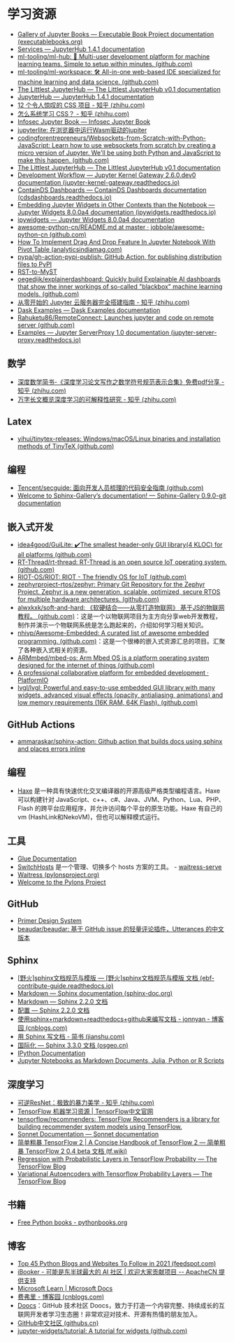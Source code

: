# 学习资源

- [Gallery of Jupyter Books — Executable Book Project documentation (executablebooks.org)](https://executablebooks.org/en/latest/gallery.html)
- [Services — JupyterHub 1.4.1 documentation](https://jupyterhub.readthedocs.io/en/stable/reference/services.html)
- [ml-tooling/ml-hub: 🧰 Multi-user development platform for machine learning teams. Simple to setup within minutes. (github.com)](https://github.com/ml-tooling/ml-hub)
- [ml-tooling/ml-workspace: 🛠 All-in-one web-based IDE specialized for machine learning and data science. (github.com)](https://github.com/ml-tooling/ml-workspace#visual-studio-code)
- [The Littlest JupyterHub — The Littlest JupyterHub v0.1 documentation](https://tljh.jupyter.org/en/latest/)
- [JupyterHub — JupyterHub 1.4.1 documentation](https://jupyterhub.readthedocs.io/en/stable/)
- [12 个令人惊叹的 CSS 项目 - 知乎 (zhihu.com)](https://zhuanlan.zhihu.com/p/58424141)
- [怎么系统学习 CSS？ - 知乎 (zhihu.com)](https://www.zhihu.com/question/268323709)
- [Infosec Jupyter Book — Infosec Jupyter Book](https://infosecjupyterbook.com/introduction.html)
- [jupyterlite: 在浏览器中运行Wasm驱动的jupiter](https://github.com/xinetzone/jupyterlite)
- [codingforentrepreneurs/Websockets-from-Scratch-with-Python-JavaScript: Learn how to use websockets from scratch by creating a micro version of Jupyter. We'll be using both Python and JavaScript to make this happen. (github.com)](https://github.com/codingforentrepreneurs/Websockets-from-Scratch-with-Python-JavaScript)
- [The Littlest JupyterHub — The Littlest JupyterHub v0.1 documentation](https://tljh.jupyter.org/en/latest/index.html)
- [Development Workflow — Jupyter Kernel Gateway 2.6.0.dev0 documentation (jupyter-kernel-gateway.readthedocs.io)](https://jupyter-kernel-gateway.readthedocs.io/en/latest/devinstall.html)
- [ContainDS Dashboards — ContainDS Dashboards documentation (cdsdashboards.readthedocs.io)](https://cdsdashboards.readthedocs.io/en/stable/index.html)
- [Embedding Jupyter Widgets in Other Contexts than the Notebook — Jupyter Widgets 8.0.0a4 documentation (ipywidgets.readthedocs.io)](https://ipywidgets.readthedocs.io/en/latest/embedding.html)
- [ipywidgets — Jupyter Widgets 8.0.0a4 documentation](https://ipywidgets.readthedocs.io/en/latest/index.html)
- [awesome-python-cn/README.md at master · jobbole/awesome-python-cn (github.com)](https://github.com/jobbole/awesome-python-cn/blob/master/README.md)
- [How To Implement Drag And Drop Feature In Jupyter Notebook With Pivot Table (analyticsindiamag.com)](https://analyticsindiamag.com/how-to-implement-drag-and-drop-feature-in-jupyter-notebook-with-pivot-table/)
- [pypa/gh-action-pypi-publish: GitHub Action, for publishing distribution files to PyPI](https://github.com/pypa/gh-action-pypi-publish)
- [RST-to-MyST](https://rst-to-myst.readthedocs.io/en/latest/index.html#)
- [oegedijk/explainerdashboard: Quickly build Explainable AI dashboards that show the inner workings of so-called "blackbox" machine learning models. (github.com)](https://github.com/oegedijk/explainerdashboard)
- [从零开始的 Jupyter 云服务器完全搭建指南 - 知乎 (zhihu.com)](https://zhuanlan.zhihu.com/p/340249373)
- [Dask Examples — Dask Examples documentation](https://examples.dask.org/)
- [Rahuketu86/RemoteConnect: Launches jupyter and code on remote server (github.com)](https://github.com/Rahuketu86/RemoteConnect)
- [Examples — Jupyter ServerProxy 1.0 documentation (jupyter-server-proxy.readthedocs.io)](https://jupyter-server-proxy.readthedocs.io/en/latest/examples.html)

## 数学

- [深度数学简书-《深度学习论文写作之数学符号规范表示合集》免费pdf分享 - 知乎 (zhihu.com)](https://zhuanlan.zhihu.com/p/261387911)
- [万字长文概览深度学习的可解释性研究 - 知乎 (zhihu.com)](https://zhuanlan.zhihu.com/p/110078466)

## Latex

- [yihui/tinytex-releases: Windows/macOS/Linux binaries and installation methods of TinyTeX (github.com)](https://github.com/yihui/tinytex-releases)

## 编程

- [Tencent/secguide: 面向开发人员梳理的代码安全指南 (github.com)](https://github.com/Tencent/secguide)
- [Welcome to Sphinx-Gallery’s documentation! — Sphinx-Gallery 0.9.0-git documentation](https://sphinx-gallery.github.io/stable/index.html)

## 嵌入式开发

- [idea4good/GuiLite: ✔️The smallest header-only GUI library(4 KLOC) for all platforms (github.com)](https://github.com/idea4good/GuiLite)
- [RT-Thread/rt-thread: RT-Thread is an open source IoT operating system. (github.com)](https://github.com/RT-Thread/rt-thread)
- [RIOT-OS/RIOT: RIOT - The friendly OS for IoT (github.com)](https://github.com/RIOT-OS/RIOT)
- [zephyrproject-rtos/zephyr: Primary Git Repository for the Zephyr Project. Zephyr is a new generation, scalable, optimized, secure RTOS for multiple hardware architectures. (github.com)](https://github.com/zephyrproject-rtos/zephyr)
- [alwxkxk/soft-and-hard: 《软硬结合——从零打造物联网》 基于JS的物联网教程。 (github.com)](https://github.com/alwxkxk/soft-and-hard)：这是一个以物联网项目为主方向分享web开发教程，制作并演示一个物联网系统是怎么跑起来的，介绍如何学习相关知识。
- [nhivp/Awesome-Embedded: A curated list of awesome embedded programming. (github.com)](https://github.com/nhivp/Awesome-Embedded)：这是一个很棒的嵌入式资源汇总的项目。汇聚了各种嵌入式相关的资源。
- [ARMmbed/mbed-os: Arm Mbed OS is a platform operating system designed for the internet of things (github.com)](https://github.com/ARMmbed/mbed-os)
- [A professional collaborative platform for embedded development · PlatformIO](https://platformio.org/)
- [lvgl/lvgl: Powerful and easy-to-use embedded GUI library with many widgets, advanced visual effects (opacity, antialiasing, animations) and low memory requirements (16K RAM, 64K Flash). (github.com)](https://github.com/lvgl/lvgl)

## GitHub Actions

- [ammaraskar/sphinx-action: Github action that builds docs using sphinx and places errors inline](https://github.com/ammaraskar/sphinx-action)

## 编程

- [Haxe](https://haxe.org/) 是一种具有快速优化交叉编译器的开源高级严格类型编程语言。Haxe 可以构建针对 JavaScript、c++、c#、Java、JVM、Python、Lua、PHP、Flash 的跨平台应用程序，并允许访问每个平台的原生功能。Haxe 有自己的 vm (HashLink和NekoVM)，但也可以解释模式运行。

## 工具

- [Glue Documentation](http://docs.glueviz.org/en/stable/index.html)
- [SwitchHosts](https://swh.app/zh/) 是一个管理、切换多个 hosts 方案的工具。
- [waitress-serve](https://docs.pylonsproject.org/projects/waitress/en/stable/runner.html#runner)
- [Waitress (pylonsproject.org)](https://docs.pylonsproject.org/projects/waitress/en/stable/index.html)
- [Welcome to the Pylons Project](https://pylonsproject.org/)

## GitHub

- [Primer Design System](https://primer.style/)
- [beaudar/beaudar: 基于 GitHub issue 的轻量评论插件，Utterances 的中文版本](https://github.com/beaudar/beaudar)

## Sphinx

- [[野火]sphinx文档规范与模版 — [野火]sphinx文档规范与模版 文档 (ebf-contribute-guide.readthedocs.io)](https://ebf-contribute-guide.readthedocs.io/zh_CN/latest/index.html)
- [Markdown — Sphinx documentation (sphinx-doc.org)](https://www.sphinx-doc.org/en/master/usage/markdown.html)
- [Markdown — Sphinx 2.2.0 文档](https://www.sphinx.org.cn/usage/markdown.html)
- [配置 — Sphinx 2.2.0 文档](https://www.sphinx.org.cn/usage/configuration.html)
- [使用sphinx+markdown+readthedocs+github来编写文档 - jonnyan - 博客园 (cnblogs.com)](https://www.cnblogs.com/jonnyan/p/14207711.html)
- [用 Sphinx 写文档 - 简书 (jianshu.com)](https://www.jianshu.com/p/728aac51cc53)
- [国际化 — Sphinx 3.3.0 文档 (osgeo.cn)](https://www.osgeo.cn/sphinx/usage/advanced/intl.html)
- [IPython Documentation](https://ipython.readthedocs.io/en/stable/index.html)
- [Jupyter Notebooks as Markdown Documents, Julia, Python or R Scripts](https://jupytext.readthedocs.io/en/latest/)

## 深度学习

- [可逆ResNet：极致的暴力美学 - 知乎 (zhihu.com)](https://zhuanlan.zhihu.com/p/60479586)
- [TensorFlow 机器学习资源 | TensorFlow中文官网](https://www.tensorflow.org/resources/learn-ml)
- [tensorflow/recommenders: TensorFlow Recommenders is a library for building recommender system models using TensorFlow.](https://github.com/tensorflow/recommenders)
- [Sonnet Documentation — Sonnet documentation](https://sonnet.readthedocs.io/en/latest/index.html)
- [简单粗暴 TensorFlow 2 | A Concise Handbook of TensorFlow 2 — 简单粗暴 TensorFlow 2 0.4 beta 文档 (tf.wiki)](https://tf.wiki/zh_hans/)
- [Regression with Probabilistic Layers in TensorFlow Probability — The TensorFlow Blog](https://blog.tensorflow.org/2019/03/regression-with-probabilistic-layers-in.html)
- [Variational Autoencoders with Tensorflow Probability Layers — The TensorFlow Blog](https://blog.tensorflow.org/2019/03/variational-autoencoders-with.html)

## 书籍

- [Free Python books - pythonbooks.org](https://pythonbooks.org/free-books/)

## 博客

- [Top 45 Python Blogs and Websites To Follow in 2021 (feedspot.com)](https://blog.feedspot.com/python_blogs/)
- [iBooker - 可能是东半球最大的 AI 社区 | 欢迎大家贡献项目 -- ApacheCN 提供支持](https://www.apachecn.org/#/)
- [Microsoft Learn | Microsoft Docs](https://docs.microsoft.com/zh-cn/learn/)
- [费弗里 - 博客园 (cnblogs.com)](https://www.cnblogs.com/feffery/)
- [Doocs](https://github.com/doocs)：GitHub 技术社区 Doocs，致力于打造一个内容完整、持续成长的互联网开发者学习生态圈！非常欢迎对技术、开源有热情的朋友加入。
- [GitHub中文社区 (githubs.cn)](https://www.githubs.cn/)
- [jupyter-widgets/tutorial: A tutorial for widgets (github.com)](https://github.com/jupyter-widgets/tutorial)
